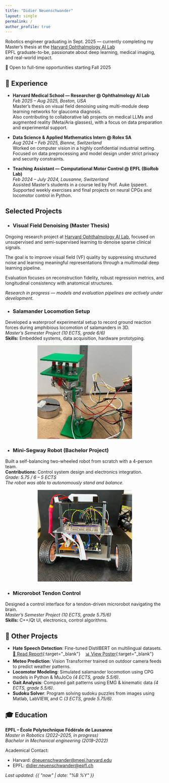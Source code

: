 ```yaml
---
title: "Didier Neuenschwander"
layout: single
permalink: /
author_profile: true
---
```


Robotics engineer graduating in Sept. 2025 — currently completing my Master’s thesis at the [Harvard Ophthalmology AI Lab](https://ophai.hms.harvard.edu/)  
EPFL graduate-to-be, passionate about deep learning, medical imaging, and real-world impact.

💼 Open to full-time opportunities starting Fall 2025


## 🔬 Experience

- **Harvard Medical School — Researcher @ Ophthalmology AI Lab**  
  *Feb 2025 – Aug 2025, Boston, USA*  
  Master’s thesis on visual field denoising using multi-module deep learning networks for glaucoma diagnosis.  
  Also contributing to collaborative lab projects on medical LLMs and augmented reality (Meta/Aria glasses), with a focus on data preparation and experimental support.

- **Data Science & Applied Mathematics Intern @ Rolex SA**  
  *Aug 2024 – Feb 2025, Bienne, Switzerland*  
  Worked on computer vision in a highly confidential industrial setting.  
  Focused on data preprocessing and model design under strict privacy and security constraints.

- **Teaching Assistant — Computational Motor Control @ EPFL (BioRob Lab)**  
  *Feb 2024 – July 2024, Lausanne, Switzerland*  
  Assisted Master’s students in a course led by Prof. Auke Ijspeert.  
  Supported weekly exercises and final projects on neural CPGs and locomotor control in Python.





## Selected Projects

- ### Visual Field Denoising (Master Thesis)  
Ongoing research project at [Harvard Ophthalmology AI Lab](https://ophai.hms.harvard.edu/), focused on unsupervised and semi-supervised learning to denoise sparse clinical signals.

The goal is to improve visual field (VF) quality by suppressing structured noise and learning meaningful representations through a multimodal deep learning pipeline.

Evaluation focuses on reconstruction fidelity, robust regression metrics, and longitudinal consistency with anatomical structures.

*Research in progress — models and evaluation pipelines are actively under development.*




- ### Salamander Locomotion Setup  
Developed a waterproof experimental setup to record ground reaction forces during amphibious locomotion of salamanders in 3D.  
*Master’s Semester Project (10 ECTS, grade 6/6)*  
**Skills:** Embedded systems, data acquisition, hardware prototyping.
<p align="center">
  <img src="/assets/images/pds_biorob.jpg" alt="Mini Segway robot" width="300"/>
</p>




- ### Mini-Segway Robot (Bachelor Project)  
Built a self-balancing two-wheeled robot from scratch with a 4-person team.  
**Contributions:** Control system design and electronics integration.  
*Grade: 5.75 / 6 – 5 ECTS*  
*The robot was able to autonomously stand and balance.*

<p align="center">
  <img src="/assets/images/segway_complete.jpg" alt="Mini Segway robot" width="300"/>
</p>


- ### Microrobot Tendon Control  
Designed a control interface for a tendon-driven microrobot navigating the brain.  
*Master’s Semester Project (10 ECTS, grade 5.75/6)*  
**Skills:** C++/Qt UI, electronics, control algorithms.


## 🔧 Other Projects
- **Hate Speech Detection**: Fine-tuned DistilBERT on multilingual datasets.  
  [📄 Read Report](/assets/files/EE559_Group_27_Mini_Project.pdf){:target="_blank"} &nbsp;&nbsp; [📊 View Poster](/assets/files/EE559_poster_group_27.pptx){:target="_blank"}
- **Meteo Prediction**: Vision Transformer trained on outdoor camera feeds to predict weather patterns.
- **Locomotor Modeling**: Simulated salamander locomotion using CPG models in Python & MuJoCo *(4 ECTS, grade 5.5/6)*.
- **Gait Analysis**: Compared gait patterns using EMG & kinematic data *(4 ECTS, grade 5.5/6)*.
- **Sudoku Solver**: Program solving sudoku puzzles from images using Matlab, LabVIEW, and C *(3 ECTS, grade 5.75/6)*.



## 🎓 Education

**EPFL – École Polytechnique Fédérale de Lausanne**  
*Master in Robotics (2022–2025, in progress)*  
*Bachelor in Mechanical engineering (2018–2022)*


Academical Contact:  
- Harvard: [dneuenschwander@meei.harvard.edu](mailto:dneuenschwander@meei.harvard.edu)  
- EPFL: [didier.neuenschwander@epfl.ch](mailto:didier.neuenschwander@epfl.ch)

_Last updated: {{ "now" | date: "%B %Y" }}_
